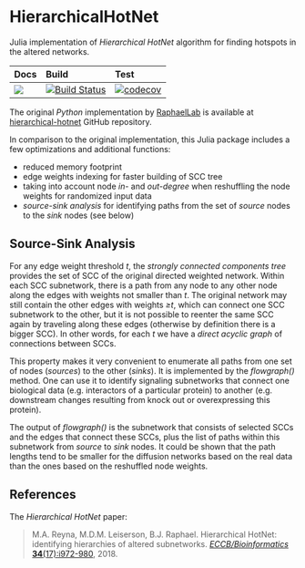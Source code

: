 # HierarchicalHotNet

Julia implementation of *Hierarchical HotNet* algorithm for finding hotspots in
the altered networks.

| Docs | Build | Test |
|:-----|:------|:-----|
| [![](https://img.shields.io/badge/docs-latest-blue.svg)](https://alyst.github.io/HierarchicalHotNet.jl/dev) | [![Build Status](https://travis-ci.org/alyst/HierarchicalHotNet.jl.svg)](https://travis-ci.org/alyst/HierarchicalHotNet.jl) | [![codecov](http://codecov.io/github/alyst/HierarchicalHotNet.jl/branch/master/graph/badge.svg)](http://codecov.io/github/alyst/HierarchicalHotNet.jl) |

The original *Python* implementation by [RaphaelLab](http://compbio.cs.brown.edu/) is available at [hierarchical-hotnet](https://github.com/raphael-group/hierarchical-hotnet) GitHub repository.

In comparison to the original implementation, this Julia package includes a
few optimizations and additional functions:
* reduced memory footprint
* edge weights indexing for faster building of SCC tree
* taking into account node *in-* and *out-degree* when reshuffling the node weights
  for randomized input data
* *source-sink analysis* for identifying paths from the set of *source* nodes to
  the *sink* nodes (see below)

## Source-Sink Analysis

For any edge weight threshold *t*, the *strongly connected components tree*
provides the set of SCC of the original directed weighted network.
Within each SCC subnetwork, there is a path from any node to any other node along
the edges with weights not smaller than *t*. The original network may still contain
the other edges with weights *≥t*, which can connect one SCC subnetwork to the
other, but it is not possible to reenter the same SCC again by traveling along
these edges (otherwise by definition there is a bigger SCC). In other words,
for each *t* we have a *direct acyclic graph* of connections between SCCs.

This property makes it very convenient to enumerate all paths from one set of nodes
(*sources*) to the other (*sinks*). It is implemented by the *flowgraph()* method.
One can use it to identify signaling subnetworks that connect one biological
data (e.g. interactors of a particular protein) to another (e.g. downstream
changes resulting from knock out or overexpressing this protein).

The output of *flowgraph()* is the subnetwork that consists of selected SCCs
and the edges that connect these SCCs, plus the list of paths within this subnetwork
from *source* to *sink* nodes. It could be shown that the path lengths tend
to be smaller for the diffusion networks based on the real data than the ones
based on the reshuffled node weights.

## References
The *Hierarchical HotNet* paper:

> M.A. Reyna, M.D.M. Leiserson, B.J. Raphael. Hierarchical HotNet: identifying hierarchies of altered subnetworks. [_ECCB/Bioinformatics_ **34**(17):i972-980](https://academic.oup.com/bioinformatics/article/34/17/i972/5093236), 2018.
